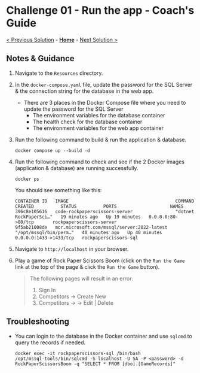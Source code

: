 # Challenge 01 - Run the app - Coach's Guide

[< Previous Solution](./Solution-00.md) - **[Home](./README.md)** - [Next Solution >](./Solution-02.md)

## Notes & Guidance

1.  Navigate to the `Resources` directory.

1.  In the `docker-compose.yaml` file, update the password for the SQL Server & the connection string for the database in the web app.

    - There are 3 places in the Docker Compose file where you need to update the password for the SQL Server
      - The environment variables for the database container
      - The health check for the database container
      - The environment variables for the web app container

1.  Run the following command to build & run the application & database.

    ```shell
    docker compose up --build -d
    ```

1.  Run the following command to check and see if the 2 Docker images (application & database) are running successfully.

    ```shell
    docker ps
    ```

    You should see something like this:

    ```shell
    CONTAINER ID   IMAGE                                        COMMAND                  CREATED          STATUS          PORTS                    NAMES
    396c8e105616   code-rockpaperscissors-server                "dotnet RockPaperSci…"   19 minutes ago   Up 19 minutes   0.0.0.0:80->80/tcp       rockpaperscissors-server
    9f5ab21008de   mcr.microsoft.com/mssql/server:2022-latest   "/opt/mssql/bin/perm…"   40 minutes ago   Up 40 minutes   0.0.0.0:1433->1433/tcp   rockpaperscissors-sql
    ```

1.  Navigate to `http://localhost` in your browser.

1.  Play a game of Rock Paper Scissors Boom (click on the `Run the Game` link at the top of the page & click the `Run the Game` button).

    > The following pages will result in an error:
    >
    > 1. Sign In
    > 1. Competitors -> Create New
    > 1. Competitors -> <Any Player Name> -> Edit | Delete

## Troubleshooting

- You can login to the database in the Docker container and use `sqlcmd` to query the records if needed.

  ```shell
  docker exec -it rockpaperscissors-sql /bin/bash
  /opt/mssql-tools/bin/sqlcmd -S localhost -U SA -P <password> -d RockPaperScissorsBoom -q "SELECT * FROM [dbo].[GameRecords]"
  ```

